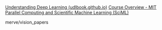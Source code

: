 [Understanding Deep Learning (udlbook.github.io)](https://udlbook.github.io/udlbook/)
[Course Overview - MIT Parallel Computing and Scientific Machine Learning (SciML)](https://book.sciml.ai/course/)

merve/vision_papers